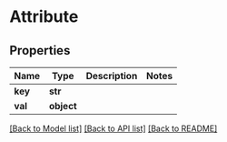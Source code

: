 # Attribute

## Properties
Name | Type | Description | Notes
------------ | ------------- | ------------- | -------------
**key** | **str** |  | 
**val** | **object** |  | 

[[Back to Model list]](../README.md#documentation-for-models) [[Back to API list]](../README.md#documentation-for-api-endpoints) [[Back to README]](../README.md)

